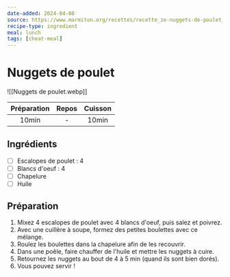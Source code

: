```yaml
---
date-added: 2024-04-08
source: https://www.marmiton.org/recettes/recette_ze-nuggets-de-poulet_172370.aspx
recipe-type: ingredient
meal: lunch
tags: [cheat-meal]
---
```


# Nuggets de poulet

![[Nuggets de poulet.webp]]

| Préparation | Repos | Cuisson |
|:-----------:|:-----:|:-------:|
|    10min    |   -   |  10min  |

## Ingrédients

- [ ] Escalopes de poulet : 4
- [ ] Blancs d'oeuf : 4
- [ ] Chapelure
- [ ] Huile

## Préparation

1. Mixez 4 escalopes de poulet avec 4 blancs d'oeuf, puis salez et poivrez.
2. Avec une cuillère à soupe, formez des petites boulettes avec ce mélange.
3. Roulez les boulettes dans la chapelure afin de les recouvrir.
4. Dans une poêle, faire chauffer de l'huile et mettre les nuggets à cuire.
5. Retournez les nuggets au bout de 4 à 5 min (quand ils sont bien dorés).
6. Vous pouvez servir !
